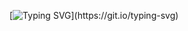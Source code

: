 [![Typing SVG](https://readme-typing-svg.demolab.com?font=Fira+Code&pause=1000&center=true&vCenter=true&random=false&width=435&lines=Welcome+to+my+GitHub+Repository+%F0%9F%A4%97+!)](https://git.io/typing-svg)
